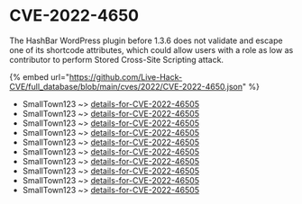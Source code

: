 # CVE-2022-4650

The HashBar WordPress plugin before 1.3.6 does not validate and escape one of its shortcode attributes, which could allow users with a role as low as contributor to perform Stored Cross-Site Scripting attack.

{% embed url="https://github.com/Live-Hack-CVE/full_database/blob/main/cves/2022/CVE-2022-4650.json" %}


* SmallTown123 ~> [details-for-CVE-2022-46505](https://www.alice-snow.ru/2022/database/cve-2022-4650/details-for-cve-2022-46505-smalltown123)
* SmallTown123 ~> [details-for-CVE-2022-46505](https://www.alice-snow.ru/2022/database/cve-2022-4650/details-for-cve-2022-46505-smalltown123)
* SmallTown123 ~> [details-for-CVE-2022-46505](https://www.alice-snow.ru/2022/database/cve-2022-4650/details-for-cve-2022-46505-smalltown123)
* SmallTown123 ~> [details-for-CVE-2022-46505](https://www.alice-snow.ru/2022/database/cve-2022-4650/details-for-cve-2022-46505-smalltown123)
* SmallTown123 ~> [details-for-CVE-2022-46505](https://www.alice-snow.ru/2022/database/cve-2022-4650/details-for-cve-2022-46505-smalltown123)
* SmallTown123 ~> [details-for-CVE-2022-46505](https://www.alice-snow.ru/2022/database/cve-2022-4650/details-for-cve-2022-46505-smalltown123)
* SmallTown123 ~> [details-for-CVE-2022-46505](https://www.alice-snow.ru/2022/database/cve-2022-4650/details-for-cve-2022-46505-smalltown123)
* SmallTown123 ~> [details-for-CVE-2022-46505](https://www.alice-snow.ru/2022/database/cve-2022-4650/details-for-cve-2022-46505-smalltown123)
* SmallTown123 ~> [details-for-CVE-2022-46505](https://www.alice-snow.ru/2022/database/cve-2022-4650/details-for-cve-2022-46505-smalltown123)
* SmallTown123 ~> [details-for-CVE-2022-46505](https://www.alice-snow.ru/2022/database/cve-2022-4650/details-for-cve-2022-46505-smalltown123)